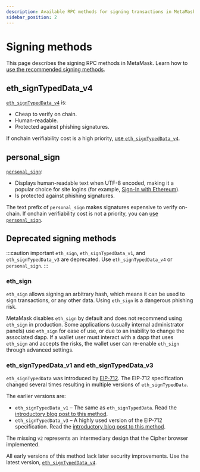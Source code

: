 ```yaml
---
description: Available RPC methods for signing transactions in MetaMask.
sidebar_position: 2
---
```


# Signing methods

This page describes the signing RPC methods in MetaMask.
Learn how to [use the recommended signing methods](../how-to/sign-data.md).

## eth_signTypedData_v4

[`eth_signTypedData_v4`](/wallet/reference/eth_signTypedDatav4)
is:

- Cheap to verify on chain.
- Human-readable.
- Protected against phishing signatures.

If onchain verifiability cost is a high priority,
[use `eth_signTypedData_v4`](../how-to/sign-data.md#use-eth_signtypeddata_v4).

## personal_sign

[`personal_sign`](/wallet/reference/personal_sign):

- Displays human-readable text when UTF-8 encoded, making it a popular choice for site logins
  (for example, [Sign-In with Ethereum](../how-to/use-siwe.md)).
- Is protected against phishing signatures.

The text prefix of `personal_sign` makes signatures expensive to verify on-chain.
If onchain verifiability cost is not a priority, you can
[use `personal_sign`](../how-to/sign-data.md#use-personal_sign).

## Deprecated signing methods

:::caution important
`eth_sign`, `eth_signTypedData_v1`, and `eth_signTypedData_v3` are deprecated.
Use `eth_signTypedData_v4` or `personal_sign`.
:::

### eth_sign

`eth_sign` allows signing an arbitrary hash, which means it can be used to sign transactions, or any other
data. Using `eth_sign` is a dangerous phishing risk.

MetaMask disables `eth_sign` by default and does not recommend using `eth_sign` in production.
Some applications (usually internal administrator panels) use `eth_sign` for ease of
use, or due to an inability to change the associated dapp.
If a wallet user must interact with a dapp that uses `eth_sign` and accepts the risks,
the wallet user can re-enable `eth_sign` through advanced settings.

### eth_signTypedData_v1 and eth_signTypedData_v3

`eth_signTypedData` was introduced by [EIP-712](https://eips.ethereum.org/EIPS/eip-712).
The EIP-712 specification changed several times resulting in multiple versions
of `eth_signTypedData`.

The earlier versions are:

- `eth_signTypedData_v1` – The same as `eth_signTypedData`.
  Read the
  [introductory blog post to this method](https://medium.com/metamask/scaling-web3-with-signtypeddata-91d6efc8b290).
- `eth_signTypedData_v3` – A highly used version of the EIP-712 specification.
  Read the
  [introductory blog post to this method](https://medium.com/metamask/eip712-is-coming-what-to-expect-and-how-to-use-it-bb92fd1a7a26).

The missing `v2` represents an intermediary design that the Cipher browser implemented.

All early versions of this method lack later security improvements.
Use the latest version, [`eth_signTypedData_v4`](#eth_signtypeddata_v4).
